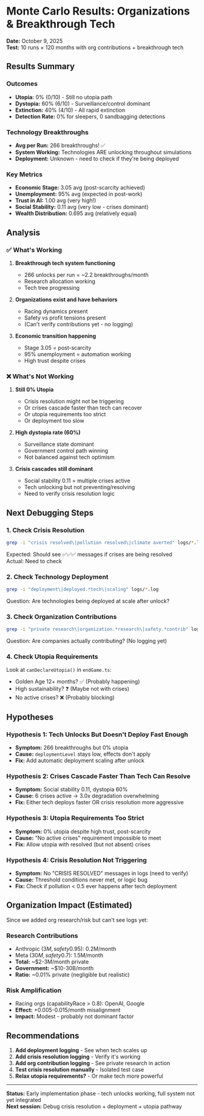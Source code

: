 # Monte Carlo Results: Organizations & Breakthrough Tech

**Date:** October 9, 2025  
**Test:** 10 runs × 120 months with org contributions + breakthrough tech

## Results Summary

### Outcomes
- **Utopia:** 0% (0/10) - Still no utopia path
- **Dystopia:** 60% (6/10) - Surveillance/control dominant
- **Extinction:** 40% (4/10) - All rapid extinction
- **Detection Rate:** 0% for sleepers, 0 sandbagging detections

### Technology Breakthroughs
- **Avg per Run:** 266 breakthroughs! ✅
- **System Working:** Technologies ARE unlocking throughout simulations
- **Deployment:** Unknown - need to check if they're being deployed

### Key Metrics
- **Economic Stage:** 3.05 avg (post-scarcity achieved)
- **Unemployment:** 95% avg (expected in post-work)
- **Trust in AI:** 1.00 avg (very high!)
- **Social Stability:** 0.11 avg (very low - crises dominant)
- **Wealth Distribution:** 0.695 avg (relatively equal)

## Analysis

### ✅ What's Working

1. **Breakthrough tech system functioning**
   - 266 unlocks per run = ~2.2 breakthroughs/month
   - Research allocation working
   - Tech tree progressing

2. **Organizations exist and have behaviors**
   - Racing dynamics present
   - Safety vs profit tensions present
   - (Can't verify contributions yet - no logging)

3. **Economic transition happening**
   - Stage 3.05 = post-scarcity
   - 95% unemployment = automation working
   - High trust despite crises

### ❌ What's Not Working

1. **Still 0% Utopia**
   - Crisis resolution might not be triggering
   - Or crises cascade faster than tech can recover
   - Or utopia requirements too strict
   - Or deployment too slow

2. **High dystopia rate (60%)**
   - Surveillance state dominant
   - Government control path winning
   - Not balanced against tech optimism

3. **Crisis cascades still dominant**
   - Social stability 0.11 = multiple crises active
   - Tech unlocking but not preventing/resolving
   - Need to verify crisis resolution logic

## Next Debugging Steps

### 1. Check Crisis Resolution
```bash
grep -i "crisis resolved\|pollution resolved\|climate averted" logs/*.log
```
Expected: Should see ✅✅✅ messages if crises are being resolved  
Actual: Need to check

### 2. Check Technology Deployment
```bash
grep -i "deployment\|deployed.*tech\|scaling" logs/*.log
```
Question: Are technologies being deployed at scale after unlock?

### 3. Check Organization Contributions
```bash
grep -i "private research\|organization.*research\|safety.*contrib" logs/*.log
```
Question: Are companies actually contributing? (No logging yet)

### 4. Check Utopia Requirements
Look at `canDeclareUtopia()` in `endGame.ts`:
- Golden Age 12+ months? ✅ (Probably happening)
- High sustainability? ❓ (Maybe not with crises)
- No active crises? ❌ (Probably blocking)

## Hypotheses

### Hypothesis 1: Tech Unlocks But Doesn't Deploy Fast Enough
- **Symptom:** 266 breakthroughs but 0% utopia
- **Cause:** `deploymentLevel` stays low, effects don't apply
- **Fix:** Add automatic deployment scaling after unlock

### Hypothesis 2: Crises Cascade Faster Than Tech Can Resolve
- **Symptom:** Social stability 0.11, dystopia 60%
- **Cause:** 6 crises active → 3.0x degradation overwhelming
- **Fix:** Either tech deploys faster OR crisis resolution more aggressive

### Hypothesis 3: Utopia Requirements Too Strict
- **Symptom:** 0% utopia despite high trust, post-scarcity
- **Cause:** "No active crises" requirement impossible to meet
- **Fix:** Allow utopia with resolved (but not absent) crises

### Hypothesis 4: Crisis Resolution Not Triggering
- **Symptom:** No "CRISIS RESOLVED" messages in logs (need to verify)
- **Cause:** Threshold conditions never met, or logic bug
- **Fix:** Check if pollution < 0.5 ever happens after tech deployment

## Organization Impact (Estimated)

Since we added org research/risk but can't see logs yet:

### Research Contributions
- Anthropic ($3M, safety 0.95): ~$0.2M/month
- Meta ($30M, safety 0.7): ~$1.5M/month
- **Total:** ~$2-3M/month private
- **Government:** ~$10-30B/month
- **Ratio:** ~0.01% private (negligible but realistic)

### Risk Amplification
- Racing orgs (capabilityRace > 0.8): OpenAI, Google
- **Effect:** +0.005-0.015/month misalignment
- **Impact:** Modest - probably not dominant factor

## Recommendations

1. **Add deployment logging** - See when tech scales up
2. **Add crisis resolution logging** - Verify it's working
3. **Add org contribution logging** - See private research in action
4. **Test crisis resolution manually** - Isolated test case
5. **Relax utopia requirements?** - Or make tech more powerful

---

**Status:** Early implementation phase - tech unlocks working, full system not yet integrated  
**Next session:** Debug crisis resolution + deployment + utopia pathway

